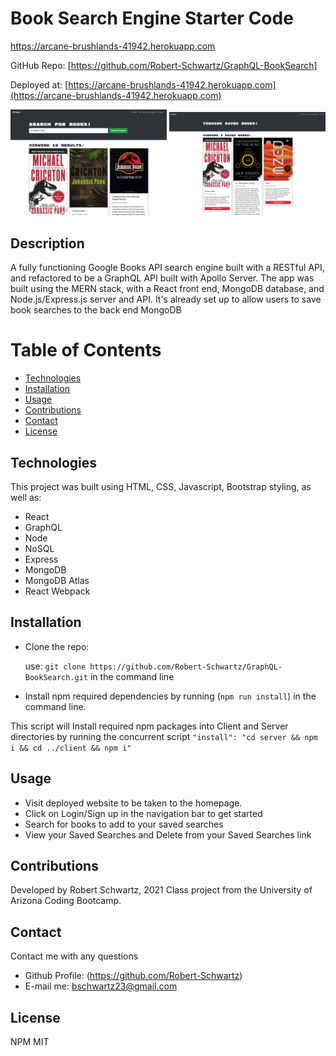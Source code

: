 # Book Search Engine Starter Code

https://arcane-brushlands-41942.herokuapp.com

GitHub Repo: [https://github.com/Robert-Schwartz/GraphQL-BookSearch] <br>

Deployed at: [https://arcane-brushlands-41942.herokuapp.com](https://arcane-brushlands-41942.herokuapp.com) <br>

<img src="preview1.png" alt="previewSearch" width="250"/>   <img src="preview2.png" alt="previewSaved" width="250"/>

## Description

A fully functioning Google Books API search engine built with a RESTful API, and refactored to be a GraphQL API built with Apollo Server. The app was built using the MERN stack, with a React front end, MongoDB database, and Node.js/Express.js server and API. It's already set up to allow users to save book searches to the back end MongoDB

# Table of Contents

- [Technologies](#Technologies)
- [Installation](#Installation)
- [Usage](#usage)
- [Contributions](#Contributions)
- [Contact](#Contact)
- [License](#license)

## Technologies

This project was built using HTML, CSS, Javascript, Bootstrap styling, as well as:

- React
- GraphQL
- Node
- NoSQL
- Express
- MongoDB
- MongoDB Atlas
- React Webpack

## Installation

- Clone the repo:

  use: `git clone https://github.com/Robert-Schwartz/GraphQL-BookSearch.git` in the command line

- Install npm required dependencies by running (`npm run install`) in the command line.

This script will Install required npm packages into Client and Server directories by running the concurrent script `"install": "cd server && npm i && cd ../client && npm i"`

## Usage

- Visit deployed website to be taken to the homepage.
- Click on Login/Sign up in the navigation bar to get started
- Search for books to add to your saved searches
- View your Saved Searches and Delete from your Saved Searches link

## Contributions

Developed by Robert Schwartz, 2021
Class project from the University of Arizona Coding Bootcamp.

## Contact

Contact me with any questions

- Github Profile: (https://github.com/Robert-Schwartz)
- E-mail me: bschwartz23@gmail.com

## License

NPM MIT
